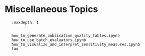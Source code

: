 # Miscellaneous Topics

```toctree
   :maxdepth: 1


   how_to_generate_publication_quality_tables.ipynb
   how_to_use_batch_evaluators.ipynb
   how_to_visualize_and_interpret_sensitivity_measures.ipynb
   faq
```
